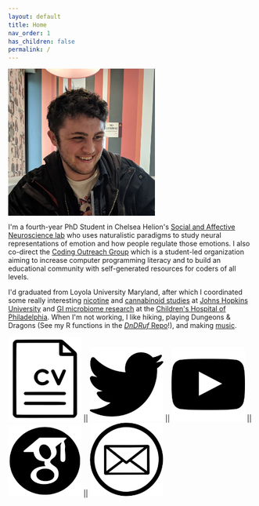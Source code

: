 ```yaml
---
layout: default
title: Home
nav_order: 1
has_children: false
permalink: /
---
```


<img src="/assets/images/Profile.jpg" alt="profile_photo" align="center" width="300"/>  

I'm a fourth-year PhD Student in Chelsea Helion's [Social and Affective Neuroscience lab](https://sites.temple.edu/sanlab/) who uses naturalistic paradigms to study neural representations of emotion and how people regulate those emotions. I also co-direct the [Coding Outreach Group](https://tu-coding-outreach-group.github.io) which is a student-led organization aiming to increase computer programming literacy and to build an educational community with self-generated resources for coders of all levels.   
  
I'd graduated from Loyola University Maryland, after which I coordinated some really interesting [nicotine](https://www-nejm-org.libproxy.temple.edu/doi/10.1056/NEJMsa1502403?url_ver=Z39.88-2003&rfr_id=ori:rid:crossref.org&rfr_dat=cr_pub%3dwww.ncbi.nlm.nih.gov) and [cannabinoid studies](https://academic-oup-com.libproxy.temple.edu/jat/article/41/2/83/2967155) at [Johns Hopkins University](https://www.hopkinsmedicine.org/psychiatry/research/bpru) and [GI microbiome research](https://www-tandfonline-com.libproxy.temple.edu/doi/full/10.1080/19490976.2022.2083417?tab=permissions&scroll=top) at the [Children's Hospital of Philadelphia](https://www.chop.edu/centers-programs/division-gastroenterology-hepatology-and-nutrition).  When I'm not working, I like hiking, playing Dungeons & Dragons (See my R functions in the [*DnDRuf* Repo](https://github.com/wj-mitchell/DnDRuf)!), and making [music](https://doorprizeband.bandcamp.com/releases).

[<img src="/assets/images/CV_BW.png" alt="CV" width="150"/>](/docs/CV.pdf) || [<img src="/assets/images/twitter_BW.png" alt="Twitter Profile" width="150"/>](https://twitter.com/wjmitchell_) || [<img src="/assets/images/Youtube_BW.png" alt="Youtube Channel" width="150"/>](https://www.youtube.com/channel/UCCWDaY812TBOQ2iaXk3buLg) || [<img src="/assets/images/scholar_BW.png" alt="Google Scholar Page" width="150"/>](https://scholar.google.com/citations?user=UtUW1zIAAAAJ&hl=en) || [<img src="/assets/images/email_BW.png" alt="Email Me" width="150"/>](mailto:billy.mitchell@temple.edu)
